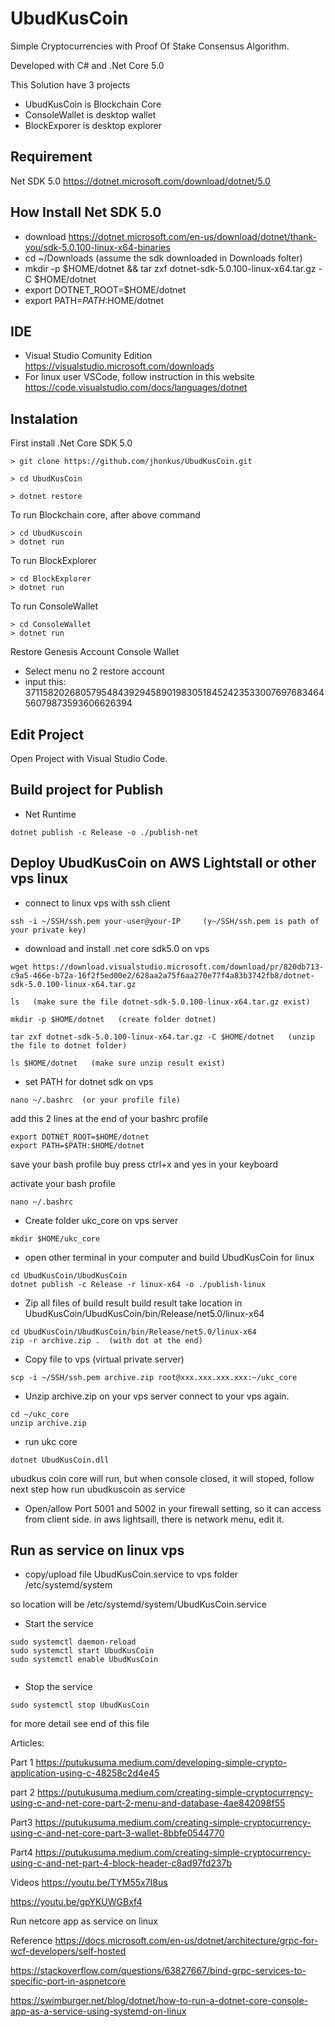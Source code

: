 # UbudKusCoin
Simple Cryptocurrencies with Proof Of Stake  Consensus Algorithm.

Developed with C# and .Net Core 5.0

This Solution have 3 projects

- UbudKusCoin  is Blockchain Core
- ConsoleWallet is desktop wallet
- BlockExporer is desktop explorer


## Requirement
Net SDK 5.0 https://dotnet.microsoft.com/download/dotnet/5.0

## How Install Net SDK 5.0
- download https://dotnet.microsoft.com/en-us/download/dotnet/thank-you/sdk-5.0.100-linux-x64-binaries
- cd ~/Downloads  (assume the sdk downloaded in Downloads folter)
- mkdir -p $HOME/dotnet && tar zxf dotnet-sdk-5.0.100-linux-x64.tar.gz -C $HOME/dotnet
- export DOTNET_ROOT=$HOME/dotnet
- export PATH=$PATH:$HOME/dotnet

## IDE
- Visual Studio Comunity Edition https://visualstudio.microsoft.com/downloads
- For linux user VSCode, follow instruction in this website  https://code.visualstudio.com/docs/languages/dotnet 

## Instalation

First install .Net Core SDK 5.0


```
> git clone https://github.com/jhonkus/UbudKusCoin.git

> cd UbudKusCoin

> dotnet restore

```

To run Blockchain core, after above command

```
> cd UbudKuscoin
> dotnet run

```

To run BlockExplorer

```
> cd BlockExplorer
> dotnet run

```

To run ConsoleWallet

```
> cd ConsoleWallet
> dotnet run

```

Restore Genesis Account Console Wallet

- Select menu no 2 restore account
- input this: 37115820268057954843929458901983051845242353300769768346456079873593606626394


## Edit Project

Open Project with Visual Studio Code.


## Build project for Publish

- Net Runtime

```
dotnet publish -c Release -o ./publish-net
```


## Deploy UbudKusCoin on AWS Lightstall or other vps linux

- connect to linux vps with ssh client 
```
ssh -i ~/SSH/ssh.pem your-user@your-IP     (y~/SSH/ssh.pem is path of your private key)
```

- download and install .net core sdk5.0 on vps
```
wget https://download.visualstudio.microsoft.com/download/pr/820db713-c9a5-466e-b72a-16f2f5ed00e2/628aa2a75f6aa270e77f4a83b3742fb8/dotnet-sdk-5.0.100-linux-x64.tar.gz

ls   (make sure the file dotnet-sdk-5.0.100-linux-x64.tar.gz exist)

mkdir -p $HOME/dotnet   (create folder dotnet)

tar zxf dotnet-sdk-5.0.100-linux-x64.tar.gz -C $HOME/dotnet   (unzip the file to dotnet folder)

ls $HOME/dotnet   (make sure unzip result exist)

```

- set PATH for dotnet sdk on vps
```
nano ~/.bashrc  (or your profile file)
```

add this 2 lines at the end of  your bashrc profile

```
export DOTNET_ROOT=$HOME/dotnet
export PATH=$PATH:$HOME/dotnet
```

save your bash profile buy press ctrl+x and yes in your keyboard


activate your bash profile
```
nano ~/.bashrc
```

- Create folder ukc_core on vps server

```
mkdir $HOME/ukc_core 
```


- open other terminal in your computer and build UbudKusCoin for linux 

```
cd UbudKusCoin/UbudKusCoin
dotnet publish -c Release -r linux-x64 -o ./publish-linux
```

- Zip all files of build result
build result take location in UbudKusCoin/UbudKusCoin/bin/Release/net5.0/linux-x64
```
cd UbudKusCoin/UbudKusCoin/bin/Release/net5.0/linux-x64
zip -r archive.zip .  (with dot at the end)
```


- Copy file to vps (virtual private server) 
```
scp -i ~/SSH/ssh.pem archive.zip root@xxx.xxx.xxx.xxx:~/ukc_core
```

- Unzip archive.zip on your vps server
connect to your vps again.

```
cd ~/ukc_core 
unzip archive.zip
```

- run ukc core
```
dotnet UbudKusCoin.dll
```
ubudkus coin core will run, but when console closed, it will stoped, follow next step
how run ubudkuscoin as service

- Open/allow Port 5001 and 5002 in your firewall setting, so it can access from client side. in aws lightsaill, there is network menu, edit it.


## Run as service on linux vps

- copy/upload file UbudKusCoin.service to vps folder 
/etc/systemd/system

so location will be /etc/systemd/system/UbudKusCoin.service


- Start the service

```
sudo systemctl daemon-reload
sudo systemctl start UbudKusCoin
sudo systemctl enable UbudKusCoin


```
- Stop the service

```
sudo systemctl stop UbudKusCoin

```


for more detail see end of this file




Articles:

Part 1
https://putukusuma.medium.com/developing-simple-crypto-application-using-c-48258c2d4e45

part 2
https://putukusuma.medium.com/creating-simple-cryptocurrency-using-c-and-net-core-part-2-menu-and-database-4ae842098f55

Part3
https://putukusuma.medium.com/creating-simple-cryptocurrency-using-c-and-net-core-part-3-wallet-8bbfe0544770

Part4
https://putukusuma.medium.com/creating-simple-cryptocurrency-using-c-and-net-part-4-block-header-c8ad97fd237b


Videos
https://youtu.be/TYM55x7I8us

https://youtu.be/gpYKUWGBxf4






Run netcore app as service on linux

Reference
https://docs.microsoft.com/en-us/dotnet/architecture/grpc-for-wcf-developers/self-hosted


https://stackoverflow.com/questions/63827667/bind-grpc-services-to-specific-port-in-aspnetcore

https://swimburger.net/blog/dotnet/how-to-run-a-dotnet-core-console-app-as-a-service-using-systemd-on-linux

